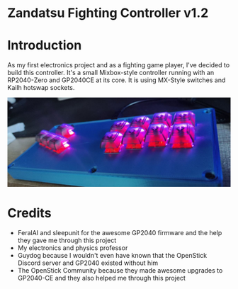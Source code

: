 # Zandatsu Fighting Controller v1.2

# Introduction
As my first electronics project and as a fighting game player, I've decided to build this controller.
It's a small Mixbox-style controller running with an RP2040-Zero and GP2040CE at its core.
It is using MX-Style switches and Kailh hotswap sockets.

![Preview](Assets/zandatsu_image0.png)

# Credits
- FeralAI and sleepunit for the awesome GP2040 firmware and the help they gave me through this project
- My electronics and physics professor
- Guydog because I wouldn't even have known that the OpenStick Discord server and GP2040 existed without him
- The OpenStick Community because they made awesome upgrades to GP2040-CE and they also helped me through this project
